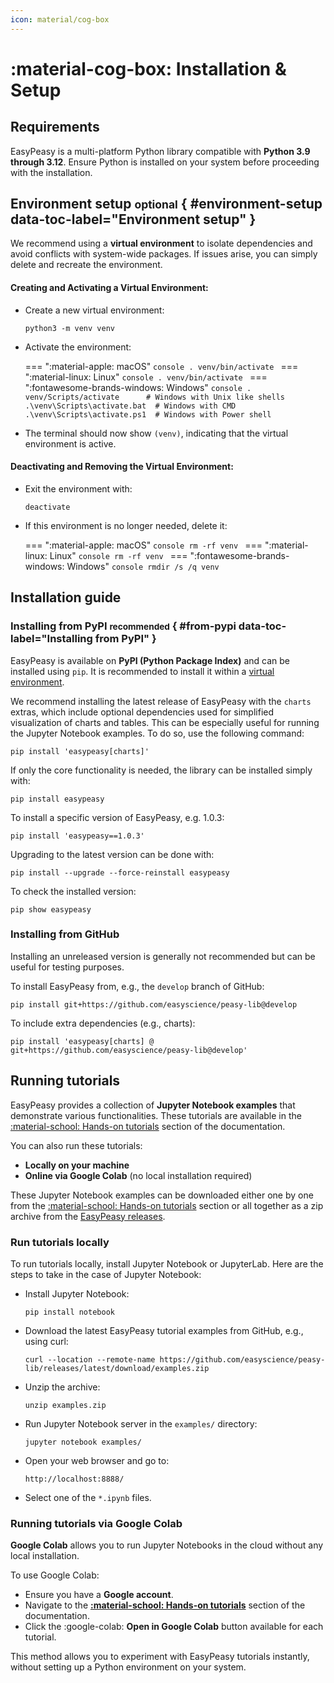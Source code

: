 ```yaml
---
icon: material/cog-box
---
```


# :material-cog-box: Installation & Setup

## Requirements

EasyPeasy is a multi-platform Python library compatible with **Python
3.9 through 3.12**. Ensure Python is installed
on your system before proceeding with the installation.

## Environment setup <small>optional</small> { #environment-setup data-toc-label="Environment setup" }

We recommend using a **virtual environment** to isolate dependencies and avoid
conflicts with system-wide packages. If issues arise, you can simply delete and
recreate the environment.

#### Creating and Activating a Virtual Environment:

- Create a new virtual environment:
  ```console
  python3 -m venv venv
  ```
<!-- prettier-ignore-start -->
- Activate the environment:

    === ":material-apple: macOS"
        ```console
        . venv/bin/activate
        ```
    === ":material-linux: Linux"
        ```console
        . venv/bin/activate
        ```
    === ":fontawesome-brands-windows: Windows"
        ```console
        . venv/Scripts/activate      # Windows with Unix like shells
        .\venv\Scripts\activate.bat  # Windows with CMD
        .\venv\Scripts\activate.ps1  # Windows with Power shell
        ```
<!-- prettier-ignore-end -->
- The terminal should now show `(venv)`, indicating that the virtual
  environment is active.

#### Deactivating and Removing the Virtual Environment:

- Exit the environment with:
  ```console
  deactivate
  ```
<!-- prettier-ignore-start -->
- If this environment is no longer needed, delete it:

    === ":material-apple: macOS"
        ```console
        rm -rf venv
        ```
    === ":material-linux: Linux"
        ```console
        rm -rf venv
        ```
    === ":fontawesome-brands-windows: Windows"
        ```console
        rmdir /s /q venv
        ```
<!-- prettier-ignore-end -->

## Installation guide

### Installing from PyPI <small>recommended</small> { #from-pypi data-toc-label="Installing from PyPI" }

EasyPeasy is available on **PyPI (Python Package Index)** and
can be installed using `pip`. It is recommended to install it within a
[virtual environment](#environment-setup).

We recommend installing the latest release of EasyPeasy with the
`charts` extras, which include optional dependencies used for simplified
visualization of charts and tables. This can be especially useful for running
the Jupyter Notebook examples. To do so, use the following command:

```console
pip install 'easypeasy[charts]'
```

If only the core functionality is needed, the library can be installed simply
with:

```console
pip install easypeasy
```

To install a specific version of EasyPeasy, e.g. 1.0.3:

```console
pip install 'easypeasy==1.0.3'
```

Upgrading to the latest version can be done with:

```console
pip install --upgrade --force-reinstall easypeasy
```

To check the installed version:

```console
pip show easypeasy
```

### Installing from GitHub

Installing an unreleased version is generally not recommended but can be useful
for testing purposes.

To install EasyPeasy from, e.g., the `develop` branch of GitHub:

```console
pip install git+https://github.com/easyscience/peasy-lib@develop
```

To include extra dependencies (e.g., charts):

```console
pip install 'easypeasy[charts] @ git+https://github.com/easyscience/peasy-lib@develop'
```

## Running tutorials

EasyPeasy provides a collection of **Jupyter Notebook examples** that
demonstrate various functionalities. These tutorials are available in the
[:material-school: Hands-on tutorials](../tutorials/index.md) section of the
documentation.

You can also run these tutorials:

- **Locally on your machine**
- **Online via Google Colab** (no local installation required)

These Jupyter Notebook examples can be downloaded either one by one from the
[:material-school: Hands-on tutorials](../tutorials/index.md) section or all
together as a zip archive from the
[EasyPeasy releases](https://github.com/easyscience/peasy-lib/releases/latest).

### Run tutorials locally

To run tutorials locally, install Jupyter Notebook or JupyterLab.
Here are the steps to take in the case of Jupyter Notebook:

- Install Jupyter Notebook:
  ```console
  pip install notebook
  ```
- Download the latest EasyPeasy tutorial examples from GitHub, e.g.,
  using curl:
  ```console
  curl --location --remote-name https://github.com/easyscience/peasy-lib/releases/latest/download/examples.zip
  ```
- Unzip the archive:
  ```console
  unzip examples.zip
  ```
- Run Jupyter Notebook server in the `examples/` directory:
  ```console
  jupyter notebook examples/
  ```
- Open your web browser and go to:
  ```console
  http://localhost:8888/
  ```
- Select one of the `*.ipynb` files.

### Running tutorials via Google Colab

**Google Colab** allows you to run Jupyter Notebooks in the cloud without any
local installation.

To use Google Colab:

- Ensure you have a **Google account**.
- Navigate to the
  **[:material-school: Hands-on tutorials](../tutorials/index.md)** section of
  the documentation.
- Click the :google-colab: **Open in Google Colab** button available for each
  tutorial.

This method allows you to experiment with EasyPeasy tutorials
instantly, without setting up a Python environment on your system.
